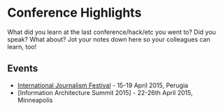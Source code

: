 # Conference Highlights

What did you learn at the last conference/hack/etc you went to? Did you speak? What about? Jot your notes down here so your colleagues can learn, too!

## Events

* [International Journalism Festival](https://github.com/BBC-News-Labs/conference-highlights/blob/master/ijf15) - 15-19 April 2015, Perugia
* [Information Architecture Summit 2015] - 22-26th April 2015, Minneapolis
